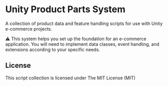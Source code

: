 # Unity Product Parts System
A collection of product data and feature handling scripts for use with Unity e-commerce projects.

:warning: This system helps you set up the foundation for an e-commerce application. You will need to implement data classes, event handling, and extensions according to your specific needs.

## License
This script collection is licensed under The MIT License (MIT)
